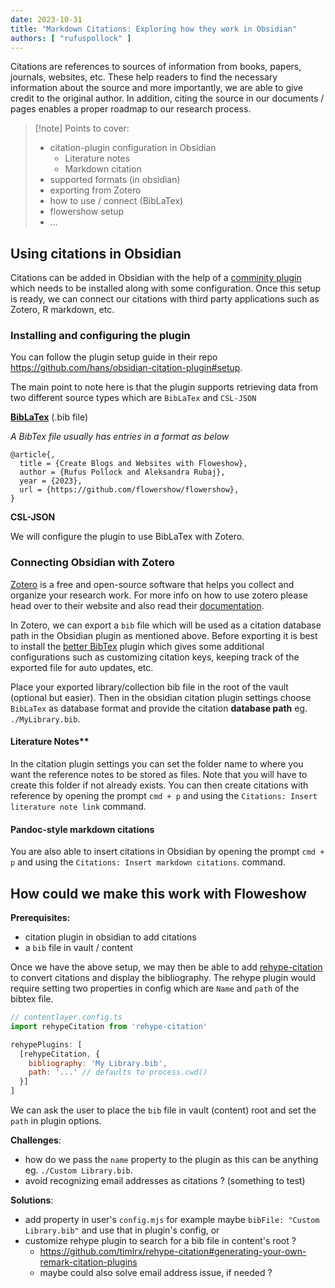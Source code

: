 ```yaml
---
date: 2023-10-31
title: "Markdown Citations: Exploring how they work in Obsidian"
authors: [ "rufuspollock" ]
---
```



Citations are references to sources of information from books, papers, journals, websites, etc. These help readers to find the necessary information about the source and more importantly, we are able to give credit to the original author. In addition, citing the source in our documents / pages enables a proper roadmap to our research process.

> [!note] Points to cover:
> * citation-plugin configuration in Obsidian
>   * Literature notes
>   * Markdown citation
> * supported formats (in obsidian)
> * exporting from Zotero
> * how to use / connect (BibLaTex)
> * flowershow setup
> * ...

## Using citations in Obsidian

Citations can be added in Obsidian with the help of a [comminity plugin](https://github.com/hans/obsidian-citation-plugin) which needs to be installed along with some configuration. Once this setup is ready, we can connect our citations with third party applications such as Zotero, R markdown, etc.

### Installing and configuring the plugin

You can follow the plugin setup guide in their repo https://github.com/hans/obsidian-citation-plugin#setup.

The main point to note here is that the plugin supports retrieving data from two different source types which are `BibLaTex` and `CSL-JSON`

**[BibLaTex](http://www.bibtex.org/)** (.bib file)
 
*A BibTex file usually has entries in a format as below*

```
@article{,
  title = {Create Blogs and Websites with Floweshow},
  author = {Rufus Pollock and Aleksandra Rubaj},
  year = {2023},
  url = {https://github.com/flowershow/flowershow}, 
}
```

**CSL-JSON**

We will configure the plugin to use BibLaTex with Zotero.

### Connecting Obsidian with Zotero

[Zotero](https://www.zotero.org/) is a free and open-source software that helps you collect and organize your research work. For more info on how to use zotero please head over to their website and also read their [documentation](https://www.zotero.org/support/).

In Zotero, we can export a `bib` file which will be used as a citation database path in the Obsidian plugin as mentioned above. Before exporting it is best to install the [better BibTex](https://retorque.re/zotero-better-bibtex/) plugin which gives some additional configurations such as customizing citation keys, keeping track of the exported file for auto updates, etc.

Place your exported library/collection bib file in the root of the vault (optional but easier). Then in the obsidian citation plugin settings choose `BibLaTex` as database format and  provide the citation **database path** eg. `./MyLibrary.bib`.

#### Literature Notes**

In the citation plugin settings you can set the folder name to where you want the reference notes to be stored as files. Note that you will have to create this folder if not already exists. You can then create citations with reference by opening the prompt `cmd + p` and using the `Citations: Insert literature note link` command.

#### Pandoc-style markdown citations

You are also able to insert citations in Obsidian by opening the prompt `cmd + p` and using the `Citations: Insert markdown citations`.  command.

## How could we make this work with Floweshow

**Prerequisites:**

* citation plugin in obsidian to add citations
* a `bib` file in vault / content

Once we have the above setup, we may then be able to add [rehype-citation](https://github.com/timlrx/rehype-citation) to convert citations and display the bibliography. The rehype plugin would require setting two properties in config which are `Name` and `path` of the bibtex file.

```js
// contentlayer.config.ts
import rehypeCitation from 'rehype-citation'

rehypePlugins: [
  [rehypeCitation, {
    bibliography: 'My Library.bib',
    path: '...' // defaults to process.cwd()
  }]
]
```

We can ask the user to place the `bib` file in vault (content) root and set the `path` in plugin options.

**Challenges**:
* how do we pass the `name` property to the plugin as this can be anything eg. `./Custom Library.bib`.
* avoid recognizing email addresses as citations ? (something to test)

**Solutions**:
* add property in user's `config.mjs` for example maybe `bibFile: "Custom Library.bib"` and use that in plugin's config, or
* customize rehype plugin to search for a bib file in content's root ?
  * https://github.com/timlrx/rehype-citation#generating-your-own-remark-citation-plugins 
  * maybe could also solve email address issue, if needed ?
